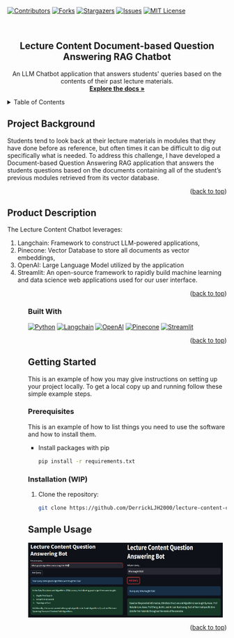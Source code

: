 <a name="readme-top"></a>

<!-- PROJECT SHIELDS -->
[![Contributors][contributors-shield]][contributors-url]
[![Forks][forks-shield]][forks-url]
[![Stargazers][stars-shield]][stars-url]
[![Issues][issues-shield]][issues-url]
[![MIT License][license-shield]][license-url]

<!-- PROJECT LOGO -->
<br />
<div align="center">

<h2 align="center">Lecture Content Document-based Question Answering RAG Chatbot</h2>

  <p align="center">
    An LLM Chatbot application that answers students' queries based on the contents of their past lecture materials.
    <br />
    <a href="https://github.com/DerrickLJH2000/lecture-content-chatbot"><strong>Explore the docs »</strong></a>
  </p>
</div>



<!-- TABLE OF CONTENTS -->
<details>
  <summary>Table of Contents</summary>
  <ol>
    <li>
      <a href="#project-background">Project Background</a>
    </li>
    <li>
      <a href="#project-description">Product Description</a>
      <ul>
        <li><a href="#built-with">Built With</a></li>
      </ul>
    </li>
    <li>
      <a href="#getting-started">Getting Started</a>
      <ul>
        <li><a href="#prerequisites">Prerequisites</a></li>
        <li><a href="#installation">Installation</a></li>
      </ul>
    </li>
    <li><a href="#usage">Usage</a></li>
  </ol>
</details>



<!-- Project Background -->
## Project Background

Students tend to look back at their lecture materials in modules that they have done before as reference, but often times it can be difficult to dig out specifically what is needed. To address this challenge, I have developed a Document-based Question Answering RAG application that answers the students questions based on the documents containing all of the student’s previous modules retrieved from its vector database. 
<p align="right">(<a href="#readme-top">back to top</a>)</p>

<!-- Product Description -->
## Product Description
The Lecture Content Chatbot leverages:
<ol>
  <li>Langchain: Framework to construct LLM-powered applications,</li>
  <li>Pinecone: Vector Database to store all documents as vector embeddings,</li>
  <li>OpenAI: Large Language Model utilized by the application</li>
  <li>Streamlit: An open-source framework to rapidly build machine learning and data science web applications used for our user interface.</li>
<ol>

<p align="right">(<a href="#readme-top">back to top</a>)</p>


### Built With

[![Python][Python]][Python-url] [![Langchain][Langchain]][Langchain-url] [![OpenAI][OpenAI]][OpenAI-url] [![Pinecone][Pinecone]][Pinecone-url] [![Streamlit][Streamlit]][Streamlit-url]


<p align="right">(<a href="#readme-top">back to top</a>)</p>



<!-- GETTING STARTED -->
## Getting Started

This is an example of how you may give instructions on setting up your project locally.
To get a local copy up and running follow these simple example steps.

### Prerequisites

This is an example of how to list things you need to use the software and how to install them.
* Install packages with pip
  ```sh
  pip install -r requirements.txt
  ```

### Installation (WIP)

1. Clone the repository:
   ```sh
   git clone https://github.com/DerrickLJH2000/lecture-content-chatbot.git
   ```
   
<!-- USAGE EXAMPLES -->
## Sample Usage

<div style="display:flex;">
  <img src="assets/sample1.png" alt="Image 1" width="49%" />
  <img src="assets/sample2.png" alt="Image 2" width="49%" />
</div>

<p align="right">(<a href="#readme-top">back to top</a>)</p>





<!-- MARKDOWN LINKS & IMAGES -->
<!-- https://www.markdownguide.org/basic-syntax/#reference-style-links -->
[contributors-shield]: https://img.shields.io/github/contributors/DerrickLJH2000/lecture-content-chatbot.svg?style=for-the-badge
[contributors-url]: https://github.com/DerrickLJH2000/lecture-content-chatbot/graphs/contributors
[forks-shield]: https://img.shields.io/github/forks/DerrickLJH2000/lecture-content-chatbot.svg?style=for-the-badge
[forks-url]: https://github.com/DerrickLJH2000/lecture-content-chatbot/network/members
[stars-shield]: https://img.shields.io/github/stars/DerrickLJH2000/lecture-content-chatbot.svg?style=for-the-badge
[stars-url]: https://github.com/DerrickLJH2000/lecture-content-chatbot/stargazers
[issues-shield]: https://img.shields.io/github/issues/DerrickLJH2000/lecture-content-chatbot.svg?style=for-the-badge
[issues-url]: https://github.com/DerrickLJH2000/lecture-content-chatbot/issues
[license-shield]: https://img.shields.io/github/license/DerrickLJH2000/lecture-content-chatbot.svg?style=for-the-badge
[license-url]: https://github.com/DerrickLJH2000/lecture-content-chatbot/blob/main/LICENSE.txt
[Python]: https://img.shields.io/badge/Python-3670A0?style=for-the-badge&logo=python&logoColor=ffdd54
[Python-url]: https://www.python.org/
[Langchain]: https://img.shields.io/badge/Langchain-FFFFFF?style=for-the-badge&logo=Langchain&logoColor=black
[Langchain-url]: https://www.langchain.com/
[OpenAI]: https://img.shields.io/badge/OpenAI-74aa9c.svg?style=for-the-badge&logo=OpenAI&logoColor=white
[OpenAI-url]: https://openai.com/
[Pinecone]: https://img.shields.io/badge/Pinecone-FFFFFF?style=for-the-badge&logo=Pinecone&logoColor=black
[Pinecone-url]: https://www.pinecone.io/
[Streamlit]: https://img.shields.io/badge/Streamlit-FF4B4B?style=for-the-badge&logo=streamlit&logoColor=white
[Streamlit-url]: https://streamlit.io/

[product-screenshot1]: assets/sample1.png
[product-screenshot2]: assets/sample2.png
